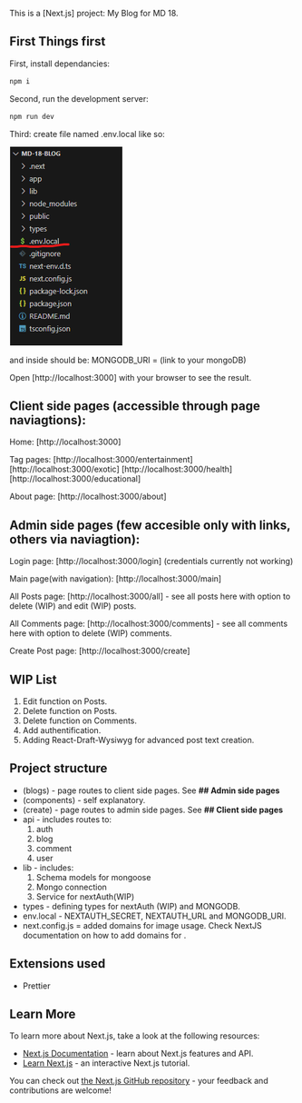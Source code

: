 This is a [Next.js] project: My Blog for MD 18.

## First Things first

First, install dependancies:

```bash
npm i
```

Second, run the development server:

```bash
npm run dev
```

Third: create file named .env.local like so:

![Alt text](image.png)

and inside should be: 
MONGODB_URI = (link to your mongoDB)

Open [http://localhost:3000] with your browser to see the result.

## Client side pages (accessible through page naviagtions):

Home: [http://localhost:3000]

Tag pages:
[http://localhost:3000/entertainment]
[http://localhost:3000/exotic]
[http://localhost:3000/health]
[http://localhost:3000/educational]

About page: [http://localhost:3000/about]

## Admin side pages (few accesible only with links, others via naviagtion):

Login page: [http://localhost:3000/login] (credentials currently not working)

Main page(with navigation): [http://localhost:3000/main]

All Posts page: [http://localhost:3000/all] - see all posts here with option to delete (WIP) and edit (WIP) posts.

All Comments page: [http://localhost:3000/comments] - see all comments here with option to delete (WIP) comments.

Create Post page: [http://localhost:3000/create]

## WIP List

1. Edit function on Posts.
2. Delete function on Posts.
3. Delete function on Comments.
4. Add authentification.
5. Adding React-Draft-Wysiwyg for advanced post text creation.

## Project structure

- (blogs) - page routes to client side pages. See **## Admin side pages**
- (components) - self explanatory.
- (create) - page routes to admin side pages. See **## Client side pages**
- api - includes routes to:
  1. auth
  2. blog
  3. comment
  4. user
- lib - includes:
  1. Schema models for mongoose
  2. Mongo connection
  3. Service for nextAuth(WIP)
- types - defining types for nextAuth (WIP) and MONGODB.
- env.local - NEXTAUTH_SECRET, NEXTAUTH_URL and MONGODB_URI.
- next.config.js = added domains for image usage. Check NextJS documentation on how to add domains for <Image>.

## Extensions used
- Prettier

## Learn More

To learn more about Next.js, take a look at the following resources:

- [Next.js Documentation](https://nextjs.org/docs) - learn about Next.js features and API.
- [Learn Next.js](https://nextjs.org/learn) - an interactive Next.js tutorial.

You can check out [the Next.js GitHub repository](https://github.com/vercel/next.js/) - your feedback and contributions are welcome!
